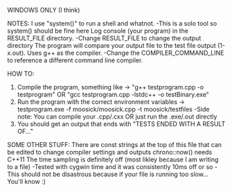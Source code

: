  WINDOWS ONLY (I think)

 NOTES:
 I use "system()" to run a shell and whatnot.
      -This is a solo tool so system() should be fine here
 Log console (your program) in the RESULT_FILE directory.
      -Change RESULT_FILE to change the output directory
 The program will compare your output file to the test file output (1-x.out).
 Uses g++ as the compiler. 
      -Change the COMPILER_COMMAND_LINE to reference a different command line compiler.

 HOW TO:
 1) Compile the program, something like -> "g++ testprogram.cpp -o testprogram" OR "gcc testprogram.cpp -lstdc++ -o testBinary.exe"
 2) Run the program with the correct environment variables -> testprogram.exe -f moosick/moosick.cpp -t moosick/testfiles
-Side note: You can compile your .cpp/.cxx OR just run the .exe/.out directly
 3) You should get an output that ends with "TESTS ENDED WITH A RESULT OF..."

 SOME OTHER STUFF:
 There are const strings at the top of this file that can be edited to change compiler settings and outputs
chrono::now() needs C++11
 The time sampling is definitely off (most likley because I am writing to a file)
      -Tested with cygwin time and it was consistently 10ms off or so
      -This should not be disastrous because if your file is running too slow... You'll know :)
